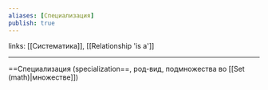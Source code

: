 ```yaml
---
aliases: [Специализация]
publish: true
---
```

links: [[Систематика]], [[Relationship 'is a']]

---

==Специализация (specialization==, род-вид, подмножества во [[Set (math)|множестве]])